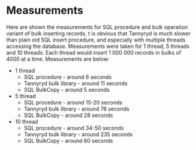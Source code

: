 # Measurements
Here are shown the measurements for SQL procedure and bulk operation variant of bulk inserting records.
t is obvious that Tannyryd is much slower than plain old SQL insert procedure, and especially with multiple threads accessing the database.
Measurements were taken for 1 thread, 5 threads and 10 threads.
Each thread would insert 1 000 000 records in bulks of 4000 at a time.
Measurements are below:
- 1 thread
  - SQL procedure - around 6 seconds
  - Tannyryd bulk library - around 11 seconds
  - SQL BulkCopy - around 5 seconds
- 5 thread
  - SQL procedure - around 15-20 seconds
  - Tannyryd bulk library - around 76 seconds
  - SQL BulkCopy - around 28 seconds
- 10 thread
  - SQL procedure - around 34-50 seconds
  - Tannyryd bulk library - around 235 seconds
  - SQL BulkCopy - around 60 seconds
